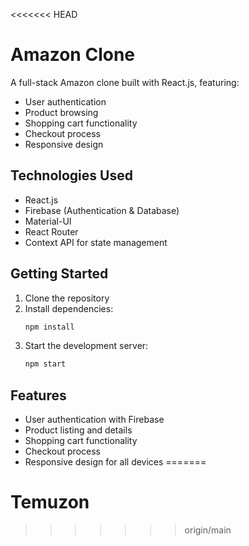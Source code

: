 <<<<<<< HEAD
# Amazon Clone

A full-stack Amazon clone built with React.js, featuring:

- User authentication
- Product browsing
- Shopping cart functionality
- Checkout process
- Responsive design

## Technologies Used

- React.js
- Firebase (Authentication & Database)
- Material-UI
- React Router
- Context API for state management

## Getting Started

1. Clone the repository
2. Install dependencies:
   ```bash
   npm install
   ```
3. Start the development server:
   ```bash
   npm start
   ```

## Features

- User authentication with Firebase
- Product listing and details
- Shopping cart functionality
- Checkout process
- Responsive design for all devices
=======
# Temuzon
>>>>>>> origin/main
